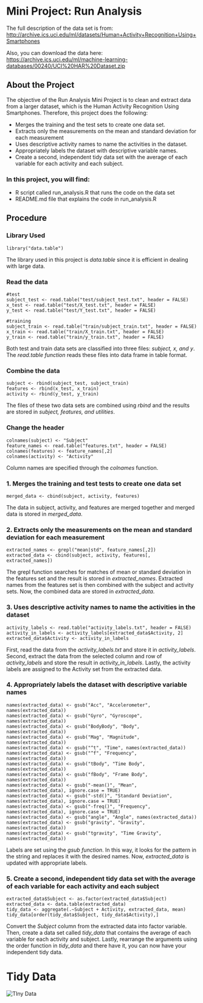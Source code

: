 # Mini Project: Run Analysis 

The full description of the data set is from:
http://archive.ics.uci.edu/ml/datasets/Human+Activity+Recognition+Using+Smartphones

Also, you can download the data here:
https://archive.ics.uci.edu/ml/machine-learning-databases/00240/UCI%20HAR%20Dataset.zip

## About the Project
The objective of the Run Analysis Mini Project is to clean and extract data from a larger dataset, which is the Human Activity Recognition Using Smartphones. Therefore, this project does the following:
* 	Merges the training and the test sets to create one data set.
* 	Extracts only the measurements on the mean and standard deviation for each measurement
* 	Uses descriptive activity names to name the activities in the dataset.
* 	Appropriately labels the dataset with descriptive variable names.
* 	Create a second, independent tidy data set with the average of each variable for each activity and each subject. 

### In this project, you will find:
* 	R script called run_analysis.R that runs the code on the data set
* 	README.md file that explains the code in run_analysis.R

## Procedure

### Library Used
    library("data.table")
   The library used in this project is *data.table* since it is efficient in dealing with large data.

### Read the data
    #test
    subject_test <- read.table("test/subject_test.txt", header = FALSE)
    x_test <- read.table("test/X_test.txt", header = FALSE)
    y_test <- read.table("test/Y_test.txt", header = FALSE)

    #training
    subject_train <- read.table("train/subject_train.txt", header = FALSE)
    x_train <- read.table("train/X_train.txt", header = FALSE)
    y_train <- read.table("train/y_train.txt", header = FALSE)
   Both test and train data sets are classified into three files: *subject, x, and y*. The *read.table function* reads these files into data frame in table format.

### Combine the data
    subject <- rbind(subject_test, subject_train)
    features <- rbind(x_test, x_train)
    activity <- rbind(y_test, y_train)
   The files of these two data sets are combined using *rbind* and the results are stored in *subject, features, and utilities*.

### Change the header
    colnames(subject) <- "Subject"
    feature_names <- read.table("features.txt", header = FALSE)
    colnames(features) <- feature_names[,2]
    colnames(activity) <- "Activity"
   Column names are specified through the *colnames* function. 

### 1. Merges the training and test tests to create one data set
    merged_data <- cbind(subject, activity, features)
   The data in subject, activity, and features are merged together and merged data is stored in *merged_data*.

### 2. Extracts only the measurements on the mean and standard deviation for each measurement
    extracted_names <- grepl("mean|std", feature_names[,2])
    extracted_data <- cbind(subject, activity, features[, extracted_names])
   The grepl function searches for matches of mean or standard deviation in the features set and the result is stored in *extracted_names*. Extracted names from the features set is then combined with the subject and activity sets. Now, the combined data are stored in *extracted_data*.

### 3. Uses descriptive activity names to name the activities in the dataset
    activity_labels <- read.table("activity_labels.txt", header = FALSE)
    activity_in_labels <- activity_labels[extracted_data$Activity, 2]
    extracted_data$Activity <- activity_in_labels
   First, read the data from the *activity_labels.txt* and store it in *activity_labels*. Second, extract the data from the selected column and row of *activity_labels* and store the result in *activity_in_labels*. Lastly, the activity labels are assigned to the Activity set from the extracted data.

### 4. Appropriately labels the dataset with descriptive variable names
    names(extracted_data) <- gsub("Acc", "Accelerometer", names(extracted_data))
    names(extracted_data) <- gsub("Gyro", "Gyroscope", names(extracted_data))
    names(extracted_data) <- gsub("BodyBody", "Body", names(extracted_data))
    names(extracted_data) <- gsub("Mag", "Magnitude", names(extracted_data))
    names(extracted_data) <- gsub("^t", "Time", names(extracted_data))
    names(extracted_data) <- gsub("^f", "Frequency", names(extracted_data))
    names(extracted_data) <- gsub("tBody", "Time Body", names(extracted_data))
    names(extracted_data) <- gsub("fBody", "Frame Body", names(extracted_data))
    names(extracted_data) <- gsub("-mean()", "Mean", names(extracted_data), ignore.case = TRUE)
    names(extracted_data) <- gsub("-std()", "Standard Deviation", names(extracted_data), ignore.case = TRUE)
    names(extracted_data) <- gsub("-freq()", "Frequency", names(extracted_data), ignore.case = TRUE)
    names(extracted_data) <- gsub("angle", "Angle", names(extracted_data))
    names(extracted_data) <- gsub("gravity", "Gravity", names(extracted_data))
    names(extracted_data) <- gsub("tgravity", "Time Gravity", names(extracted_data))
   Labels are set using the *gsub function*. In this way, it looks for the pattern in the string and replaces it with the desired names. Now, *extracted_data* is updated with appropriate labels. 

### 5. Create a second, independent tidy data set with the average of each variable for each activity and each subject
    extracted_data$Subject <- as.factor(extracted_data$Subject)
    extracted_data <- data.table(extracted_data)
    tidy_data <- aggregate(.~Subject + Activity, extracted_data, mean)
    tidy_data[order(tidy_data$Subject, tidy_data$Activity),]
   Convert the *Subject* column from the extracted data into factor variable. Then, create a data set called *tidy_data* that contains the average of each variable for each activity and subject. Lastly, rearrange the arguments using the order function in *tidy_data* and there have it, you can now have your independent tidy data.
   
# Tidy Data
<img src="C:/Users/andre/Desktop/2ndminiproject\tidy data.png" alt="TIny Data"/>

